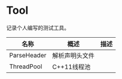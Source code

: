 # Tool

记录个人编写的测试工具。



| 名称        | 概述           | 描述 |
| ----------- | -------------- | ---- |
| ParseHeader | 解析声明头文件 |      |
| ThreadPool  | C++11线程池    |      |

